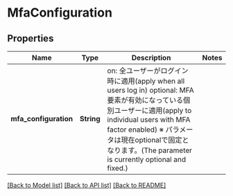 # MfaConfiguration

## Properties

Name | Type | Description | Notes
------------ | ------------- | ------------- | -------------
**mfa_configuration** | **String** | on: 全ユーザーがログイン時に適用(apply when all users log in) optional: MFA要素が有効になっている個別ユーザーに適用(apply to individual users with MFA factor enabled) ※ パラメータは現在optionalで固定となります。(The parameter is currently optional and fixed.)  | 

[[Back to Model list]](../README.md#documentation-for-models) [[Back to API list]](../README.md#documentation-for-api-endpoints) [[Back to README]](../README.md)


